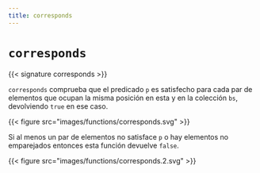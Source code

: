```yaml
---
title: corresponds
---
```


# `corresponds`

{{< signature corresponds >}}

`corresponds` comprueba que el predicado `p` es satisfecho para cada par de elementos que ocupan
la misma posición en esta y en la colección `bs`, devolviendo `true` en ese caso.

{{< figure src="images/functions/corresponds.svg" >}}

Si al menos un par de elementos no satisface `p` o hay elementos no emparejados entonces esta
función devuelve `false`.

{{< figure src="images/functions/corresponds.2.svg" >}}
